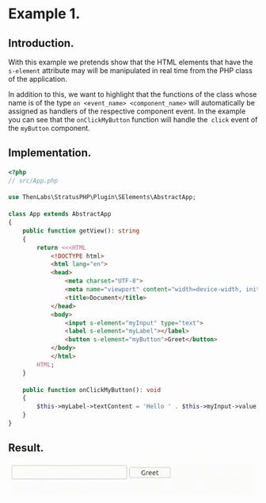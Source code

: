 
# Example 1.

## Introduction.

With this example we pretends show that the HTML elements that have the `s-element` attribute may will be manipulated in real time from the PHP class of the application.

In addition to this, we want to highlight that the functions of the class whose name is of the type `on <event_name> <component_name>` will automatically be assigned as handlers of the respective component event. In the example you can see that the `onClickMyButton` function will handle the` click` event of the `myButton` component.

## Implementation.

```php
<?php
// src/App.php

use ThenLabs\StratusPHP\Plugin\SElements\AbstractApp;

class App extends AbstractApp
{
    public function getView(): string
    {
        return <<<HTML
            <!DOCTYPE html>
            <html lang="en">
            <head>
                <meta charset="UTF-8">
                <meta name="viewport" content="width=device-width, initial-scale=1.0">
                <title>Document</title>
            </head>
            <body>
                <input s-element="myInput" type="text">
                <label s-element="myLabel"></label>
                <button s-element="myButton">Greet</button>
            </body>
            </html>
        HTML;
    }

    public function onClickMyButton(): void
    {
        $this->myLabel->textContent = 'Hello ' . $this->myInput->value;
    }
}
```

## Result.

![](result.gif)